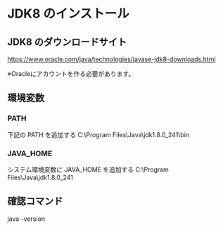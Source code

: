 # JDK8 のインストール

## JDK8 のダウンロードサイト
https://www.oracle.com/java/technologies/javase-jdk8-downloads.html

※Oracleにアカウントを作る必要があります。

## 環境変数

### PATH
下記の PATH を追加する
C:\Program Files\Java\jdk1.8.0_241\bin

### JAVA_HOME
システム環境変数に JAVA_HOME を追加する
C:\Program Files\Java\jdk1.8.0_241

## 確認コマンド
java -version

